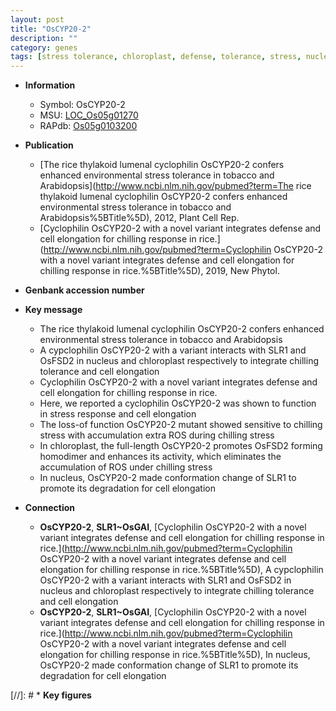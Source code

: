 ```yaml
---
layout: post
title: "OsCYP20-2"
description: ""
category: genes
tags: [stress tolerance, chloroplast, defense, tolerance, stress, nucleus, cell elongation, chilling, stress response]
---
```


* **Information**  
    + Symbol: OsCYP20-2  
    + MSU: [LOC_Os05g01270](http://rice.uga.edu/cgi-bin/ORF_infopage.cgi?orf=LOC_Os05g01270)  
    + RAPdb: [Os05g0103200](http://rapdb.dna.affrc.go.jp/viewer/gbrowse_details/irgsp1?name=Os05g0103200)  

* **Publication**  
    + [The rice thylakoid lumenal cyclophilin OsCYP20-2 confers enhanced environmental stress tolerance in tobacco and Arabidopsis](http://www.ncbi.nlm.nih.gov/pubmed?term=The rice thylakoid lumenal cyclophilin OsCYP20-2 confers enhanced environmental stress tolerance in tobacco and Arabidopsis%5BTitle%5D), 2012, Plant Cell Rep.
    + [Cyclophilin OsCYP20-2 with a novel variant integrates defense and cell elongation for chilling response in rice.](http://www.ncbi.nlm.nih.gov/pubmed?term=Cyclophilin OsCYP20-2 with a novel variant integrates defense and cell elongation for chilling response in rice.%5BTitle%5D), 2019, New Phytol.

* **Genbank accession number**  

* **Key message**  
    + The rice thylakoid lumenal cyclophilin OsCYP20-2 confers enhanced environmental stress tolerance in tobacco and Arabidopsis
    + A cypclophilin OsCYP20-2 with a variant interacts with SLR1 and OsFSD2 in nucleus and chloroplast respectively to integrate chilling tolerance and cell elongation
    + Cyclophilin OsCYP20-2 with a novel variant integrates defense and cell elongation for chilling response in rice.
    + Here, we reported a cyclophilin OsCYP20-2 was shown to function in stress response and cell elongation
    + The loss-of function OsCYP20-2 mutant showed sensitive to chilling stress with accumulation extra ROS during chilling stress
    + In chloroplast, the full-length OsCYP20-2 promotes OsFSD2 forming homodimer and enhances its activity, which eliminates the accumulation of ROS under chilling stress
    + In nucleus, OsCYP20-2 made conformation change of SLR1 to promote its degradation for cell elongation

* **Connection**  
    + __OsCYP20-2__, __SLR1~OsGAI__, [Cyclophilin OsCYP20-2 with a novel variant integrates defense and cell elongation for chilling response in rice.](http://www.ncbi.nlm.nih.gov/pubmed?term=Cyclophilin OsCYP20-2 with a novel variant integrates defense and cell elongation for chilling response in rice.%5BTitle%5D),  A cypclophilin OsCYP20-2 with a variant interacts with SLR1 and OsFSD2 in nucleus and chloroplast respectively to integrate chilling tolerance and cell elongation
    + __OsCYP20-2__, __SLR1~OsGAI__, [Cyclophilin OsCYP20-2 with a novel variant integrates defense and cell elongation for chilling response in rice.](http://www.ncbi.nlm.nih.gov/pubmed?term=Cyclophilin OsCYP20-2 with a novel variant integrates defense and cell elongation for chilling response in rice.%5BTitle%5D),  In nucleus, OsCYP20-2 made conformation change of SLR1 to promote its degradation for cell elongation

[//]: # * **Key figures**  


